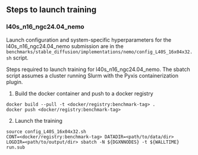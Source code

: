 ## Steps to launch training

### l40s_n16_ngc24.04_nemo

Launch configuration and system-specific hyperparameters for the
l40s_n16_ngc24.04_nemo submission are in the
`benchmarks/stable_diffusion/implementations/nemo/config_L40S_16x04x32.sh` script.

Steps required to launch training for l40s_n16_ngc24.04_nemo.  The sbatch
script assumes a cluster running Slurm with the Pyxis containerization plugin.

1. Build the docker container and push to a docker registry

```
docker build --pull -t <docker/registry:benchmark-tag> .
docker push <docker/registry:benchmark-tag>
```

2. Launch the training
```
source config_L40S_16x04x32.sh
CONT=<docker/registry:benchmark-tag> DATADIR=<path/to/data/dir> LOGDIR=<path/to/output/dir> sbatch -N ${DGXNNODES} -t ${WALLTIME} run.sub
```
